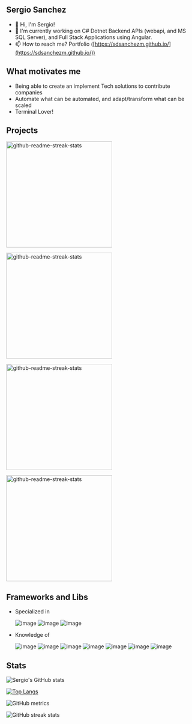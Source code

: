 ## Sergio Sanchez
- 👋 Hi, I'm Sergio!
- 👀 I'm currently working on C# Dotnet Backend APIs (webapi, and MS SQL Server), and Full Stack Applications using Angular.
- 📫 How to reach me? Portfolio ([https://sdsanchezm.github.io/](https://sdsanchezm.github.io/))

## What motivates me
- Being able to create an implement Tech solutions to contribute companies
- Automate what can be automated, and adapt/transform what can be scaled
- Terminal Lover!

## Projects

<a href="https://github.com/sdsanchezm/exam-laboratory-codes-front"><img width="282" src="https://denvercoder1-github-readme-stats.vercel.app/api/pin/?username=sdsanchezm&repo=exam-laboratory-codes-front&bg_color=3E004E&title_color=FFFFF&icon_color=9999FF&hide_border=true&show_icons=true&text_color=FFFFFF" alt="github-readme-streak-stats"></a>

<a href="https://github.com/sdsanchezm/exam-laboratory-codes-app"><img width="282" src="https://denvercoder1-github-readme-stats.vercel.app/api/pin/?username=sdsanchezm&repo=exam-laboratory-codes-app&bg_color=3E004E&title_color=FFFFF&icon_color=6666FF&hide_border=true&show_icons=true&text_color=FFFFFF" alt="github-readme-streak-stats"></a>

<a href="https://github.com/sdsanchezm/csharp-dotnet-api"><img width="282" src="https://denvercoder1-github-readme-stats.vercel.app/api/pin/?username=sdsanchezm&repo=csharp-dotnet-api&bg_color=3E004E&title_color=FFFFF&icon_color=3333FF&hide_border=true&show_icons=true&text_color=FFFFFF" alt="github-readme-streak-stats"></a>

<a href="https://github.com/sdsanchezm/SchoolAdminWebApp"><img width="282" src="https://denvercoder1-github-readme-stats.vercel.app/api/pin/?username=sdsanchezm&repo=SchoolAdminWebApp&bg_color=3E004E&title_color=FFFFF&icon_color=4444FF&hide_border=true&show_icons=true&text_color=FFFFFF" alt="github-readme-streak-stats"></a>

## Frameworks and Libs

- Specialized in

    ![image](https://img.shields.io/badge/CSharp-Dotnet-blue?&logo=csharp)
    ![image](https://img.shields.io/badge/CSharp-Dotnet-blue?&logo=dotnet)
    ![image](https://img.shields.io/badge/CSharp-Blazor-blue?&logo=blazor)

- Knowledge of

    ![image](https://img.shields.io/badge/Node.js-green?&logo=nodedotjs&logoColor=white)
    ![image](https://img.shields.io/badge/Javascript-yellow?&logo=javascript&logoColor=black)
    ![image](https://img.shields.io/badge/Typescript-blue?&logo=typescript&logoColor=white)
    ![image](https://img.shields.io/badge/Express.js-purple?&logo=express&logoColor=white)
    ![image](https://img.shields.io/badge/React.js-blue?&logo=react&logoColor=white)
    ![image](https://img.shields.io/badge/Python-Django-green?&logo=python&logoColor=white)
    ![image](https://img.shields.io/badge/Python-Flask-green?&logo=python&logoColor=white)


## Stats

![Sergio's GitHub stats](https://github-readme-stats.vercel.app/api?username=sdsanchezm&theme=aura_dark&show_icons=true)

[![Top Langs](https://github-readme-stats.vercel.app/api/top-langs/?username=sdsanchezm&theme=aura_dark)](https://github.com/anuraghazra/github-readme-stats)

![GitHub metrics](https://metrics.lecoq.io/sdsanchezm)

![GitHub streak stats](https://github-readme-streak-stats.herokuapp.com/?user=sdsanchezm)
